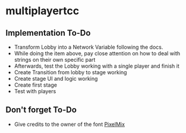 # multiplayertcc

## Implementation To-Do

* Transform Lobby into a Network Variable following the docs.
* While doing the item above, pay close attention on how to deal with strings on their own specific part
* Afterwards, test the Lobby working with a single player and finish it
* Create Transition from lobby to stage working
* Create stage UI and logic working
* Create first stage
* Test with players

## Don't forget To-Do

* Give credits to the owner of the font [PixelMix](https://www.dafont.com/pixelmix.font?fpp=200)